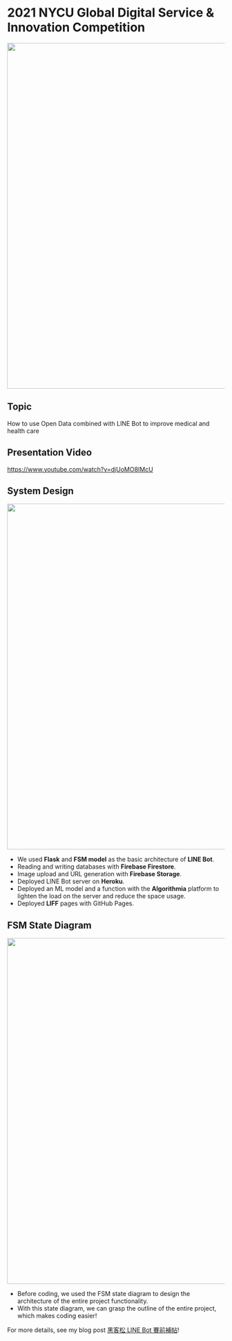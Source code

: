 # 2021 NYCU Global Digital Service & Innovation Competition

<img src="https://i.imgur.com/oPOYUFk.png" width="800">

## Topic
How to use Open Data combined with LINE Bot to improve medical and health care

## Presentation Video
https://www.youtube.com/watch?v=djUoMO8IMcU

## System Design
<img src="https://kanido386.github.io/2021/07/hackathon-line-hint/1.jpg" width="800">

- We used **Flask** and **FSM model** as the basic architecture of **LINE Bot**.
- Reading and writing databases with **Firebase Firestore**.
- Image upload and URL generation with **Firebase Storage**.
- Deployed LINE Bot server on **Heroku**.
- Deployed an ML model and a function with the **Algorithmia** platform to lighten the load on the server and reduce the space usage.
- Deployed **LIFF** pages with GitHub Pages.

## FSM State Diagram
<img src="https://kanido386.github.io/2021/07/hackathon-line-hint/2.jpg" width="800">

- Before coding, we used the FSM state diagram to design the architecture of the entire project functionality.
- With this state diagram, we can grasp the outline of the entire project, which makes coding easier!


For more details, see my blog post [黑客松 LINE Bot 賽前補帖](https://kanido386.github.io/2021/07/hackathon-line-hint/)!